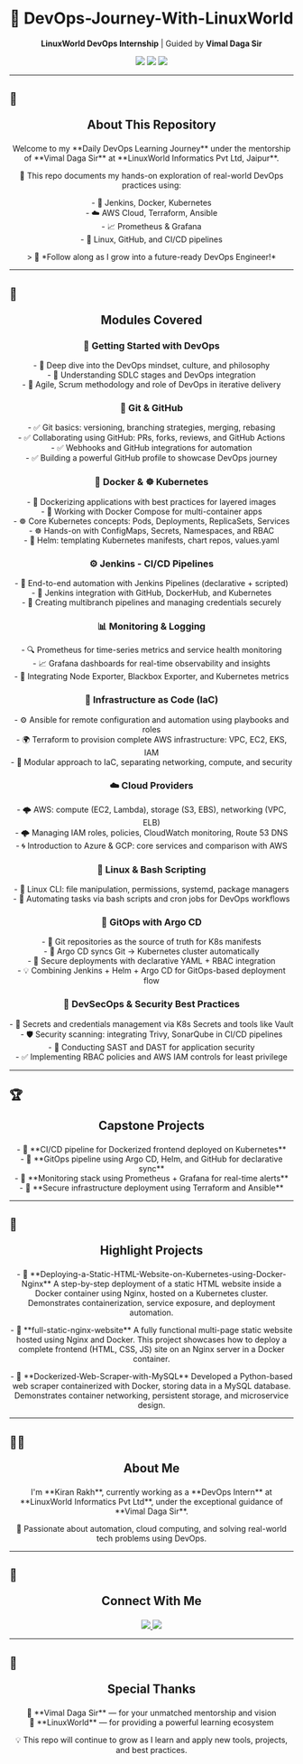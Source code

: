 <h1 align="center">🚀 DevOps-Journey-With-LinuxWorld</h1>

<p align="center">
  <strong>LinuxWorld DevOps Internship</strong> | Guided by <strong>Vimal Daga Sir</strong>
</p>

<p align="center">
  <img src="https://img.shields.io/badge/LinuxWorld-Tech%20Intern-blue?style=for-the-badge&logo=linux" />
  <img src="https://img.shields.io/github/last-commit/Kiranrakh/LW-DevOps-Learning-Daily?style=for-the-badge&color=green" />
  <img src="https://img.shields.io/badge/Made%20With-Markdown-1f425f.svg?style=for-the-badge&logo=markdown" />
</p>

---

## 📘 <p align="center"><strong>About This Repository</strong></p>

<p align="center">
  Welcome to my **Daily DevOps Learning Journey** under the mentorship of **Vimal Daga Sir** at **LinuxWorld Informatics Pvt Ltd, Jaipur**.
</p>

<p align="center">
  📌 This repo documents my hands-on exploration of real-world DevOps practices using:
</p>

<p align="center">
  - 🔧 Jenkins, Docker, Kubernetes <br />
  - ☁️ AWS Cloud, Terraform, Ansible <br />
  - 📈 Prometheus & Grafana <br />
  - 🐧 Linux, GitHub, and CI/CD pipelines
</p>

<p align="center">
  > 🚀 *Follow along as I grow into a future-ready DevOps Engineer!*
</p>

---

## 🧭 <p align="center"><strong>Modules Covered</strong></p>

### <p align="center">🏁 **Getting Started with DevOps**</p>
<p align="center">
  - 🔹 Deep dive into the DevOps mindset, culture, and philosophy <br />
  - 🔹 Understanding SDLC stages and DevOps integration <br />
  - 🔹 Agile, Scrum methodology and role of DevOps in iterative delivery
</p>

### <p align="center">🔗 **Git & GitHub**</p>
<p align="center">
  - ✅ Git basics: versioning, branching strategies, merging, rebasing <br />
  - ✅ Collaborating using GitHub: PRs, forks, reviews, and GitHub Actions <br />
  - ✅ Webhooks and GitHub integrations for automation <br />
  - ✅ Building a powerful GitHub profile to showcase DevOps journey
</p>

### <p align="center">🐳 **Docker & ☸️ Kubernetes**</p>
<p align="center">
  - 🐳 Dockerizing applications with best practices for layered images <br />
  - 🐳 Working with Docker Compose for multi-container apps <br />
  - ☸️ Core Kubernetes concepts: Pods, Deployments, ReplicaSets, Services <br />
  - ☸️ Hands-on with ConfigMaps, Secrets, Namespaces, and RBAC <br />
  - 🎯 Helm: templating Kubernetes manifests, chart repos, values.yaml
</p>

### <p align="center">⚙️ **Jenkins - CI/CD Pipelines**</p>
<p align="center">
  - 🔄 End-to-end automation with Jenkins Pipelines (declarative + scripted) <br />
  - 🧩 Jenkins integration with GitHub, DockerHub, and Kubernetes <br />
  - 🚀 Creating multibranch pipelines and managing credentials securely
</p>

### <p align="center">📊 **Monitoring & Logging**</p>
<p align="center">
  - 🔍 Prometheus for time-series metrics and service health monitoring <br />
  - 📈 Grafana dashboards for real-time observability and insights <br />
  - 📜 Integrating Node Exporter, Blackbox Exporter, and Kubernetes metrics
</p>

### <p align="center">🧱 **Infrastructure as Code (IaC)**</p>
<p align="center">
  - ⚙️ Ansible for remote configuration and automation using playbooks and roles <br />
  - 🌍 Terraform to provision complete AWS infrastructure: VPC, EC2, EKS, IAM <br />
  - 🧩 Modular approach to IaC, separating networking, compute, and security
</p>

### <p align="center">☁️ **Cloud Providers**</p>
<p align="center">
  - 🌩️ AWS: compute (EC2, Lambda), storage (S3, EBS), networking (VPC, ELB) <br />
  - 🌩️ Managing IAM roles, policies, CloudWatch monitoring, Route 53 DNS <br />
  - 🌀 Introduction to Azure & GCP: core services and comparison with AWS
</p>

### <p align="center">🐧 **Linux & Bash Scripting**</p>
<p align="center">
  - 🧰 Linux CLI: file manipulation, permissions, systemd, package managers <br />
  - 📜 Automating tasks via bash scripts and cron jobs for DevOps workflows
</p>

### <p align="center">🔁 **GitOps with Argo CD**</p>
<p align="center">
  - 🚀 Git repositories as the source of truth for K8s manifests <br />
  - 🔄 Argo CD syncs Git → Kubernetes cluster automatically <br />
  - 🔐 Secure deployments with declarative YAML + RBAC integration <br />
  - 💡 Combining Jenkins + Helm + Argo CD for GitOps-based deployment flow
</p>

### <p align="center">🔐 **DevSecOps & Security Best Practices**</p>
<p align="center">
  - 🔎 Secrets and credentials management via K8s Secrets and tools like Vault <br />
  - 🛡️ Security scanning: integrating Trivy, SonarQube in CI/CD pipelines <br />
  - 🧪 Conducting SAST and DAST for application security <br />
  - ✅ Implementing RBAC policies and AWS IAM controls for least privilege
</p>

---

## 🏆 <p align="center"><strong>Capstone Projects</strong></p>

<p align="center">
  - 🔹 **CI/CD pipeline for Dockerized frontend deployed on Kubernetes**<br />
  - 🔹 **GitOps pipeline using Argo CD, Helm, and GitHub for declarative sync**<br />
  - 🔹 **Monitoring stack using Prometheus + Grafana for real-time alerts**<br />
  - 🔹 **Secure infrastructure deployment using Terraform and Ansible**
</p>

---

## 🚀 <p align="center"><strong>Highlight Projects</strong></p>

<p align="center">
  - 🔸 **Deploying-a-Static-HTML-Website-on-Kubernetes-using-Docker-Nginx**  
  A step-by-step deployment of a static HTML website inside a Docker container using Nginx, hosted on a Kubernetes cluster. Demonstrates containerization, service exposure, and deployment automation.
</p>

<p align="center">
  - 🔸 **full-static-nginx-website**  
  A fully functional multi-page static website hosted using Nginx and Docker. This project showcases how to deploy a complete frontend (HTML, CSS, JS) site on an Nginx server in a Docker container.
</p>

<p align="center">
  - 🔸 **Dockerized-Web-Scraper-with-MySQL**  
  Developed a Python-based web scraper containerized with Docker, storing data in a MySQL database. Demonstrates container networking, persistent storage, and microservice design.
</p>

---

## 🙋‍♂️ <p align="center"><strong>About Me</strong></p>  
<p align="center">
  I'm **Kiran Rakh**, currently working as a **DevOps Intern** at **LinuxWorld Informatics Pvt Ltd**, under the exceptional guidance of **Vimal Daga Sir**.
</p>

<p align="center">
  📌 Passionate about automation, cloud computing, and solving real-world tech problems using DevOps.
</p>

---

## 📡 <p align="center"><strong>Connect With Me</strong></p>  

<p align="center">  
  <a href="https://www.linkedin.com/in/kiran-rakh-b644b6248/"> 
    <img src="https://img.shields.io/badge/LinkedIn-Kiran%20Rakh-blue?style=for-the-badge&logo=linkedin" /> 
  </a>  
  <a href="https://github.com/Kiranrakh"> 
    <img src="https://img.shields.io/badge/GitHub-Kiranrakh-black?style=for-the-badge&logo=github" /> 
  </a>  
</p>

---

## 🙏 <p align="center"><strong>Special Thanks</strong></p>

<p align="center">
  🧠 **Vimal Daga Sir** — for your unmatched mentorship and vision<br />
  🏢 **LinuxWorld** — for providing a powerful learning ecosystem
</p>

<p align="center">
  💡 This repo will continue to grow as I learn and apply new tools, projects, and best practices.
</p>
